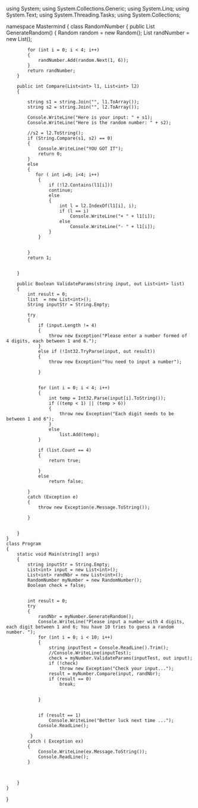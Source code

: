 using System;
using System.Collections.Generic;
using System.Linq;
using System.Text;
using System.Threading.Tasks;
using System.Collections;

namespace Mastermind
{
    class RandomNumber
    {
        public List<int> GenerateRandom()
        {
            Random random = new Random();
            List<int> randNumber = new List<int>();

            for (int i = 0; i < 4; i++)
            {
                randNumber.Add(random.Next(1, 6));
            }
            return randNumber;
        }

        public int Compare(List<int> l1, List<int> l2)
        {

            string s1 = string.Join("", l1.ToArray());
            string s2 = string.Join("", l2.ToArray());

            Console.WriteLine("Here is your input: " + s1);
            Console.WriteLine("Here is the random number: " + s2);

            //s2 = l2.ToString();
            if (String.Compare(s1, s2) == 0)
            {
                Console.WriteLine("YOU GOT IT");
                return 0;
            }
            else
            {
               for ( int i=0; i<4; i++)
                {
                    if (!l2.Contains(l1[i]))
                    continue;
                    else
                    {
                        int l = l2.IndexOf(l1[i], i);
                        if (l == i)
                            Console.WriteLine("+ " + l1[i]);
                        else
                            Console.WriteLine("- " + l1[i]);
                    }
                }
               
                    
            }
            return 1;

            
        }

        public Boolean ValidateParams(string input, out List<int> list)
        {
            int result = 0;
            list  = new List<int>();
            String inputStr = String.Empty;

            try
            {
                if (input.Length != 4)
                {
                    throw new Exception("Please enter a number formed of  4 digits, each between 1 and 6.");
                }
                else if (!Int32.TryParse(input, out result))
                {
                    throw new Exception("You need to input a number");

                }


                for (int i = 0; i < 4; i++)
                {
                    int temp = Int32.Parse(input[i].ToString());
                    if ((temp < 1) || (temp > 6))
                    {
                        throw new Exception("Each digit needs to be between 1 and 6");
                    }
                    else
                        list.Add(temp);
                }

                if (list.Count == 4)
                {
                    return true;

                }
                else
                    return false;

            }
            catch (Exception e)
            {
                throw new Exception(e.Message.ToString());
                
            }


        }
    }
    class Program
    {
        static void Main(string[] args)
        {
            string inputStr = String.Empty;
            List<int> input = new List<int>();
            List<int> randNbr = new List<int>();
            RandomNumber myNumber = new RandomNumber();
            Boolean check = false;


            int result = 0;
            try
            {
                randNbr = myNumber.GenerateRandom();
                Console.WriteLine("Please input a number with 4 digits, each digit between 1 and 6; You have 10 tries to guess a random number. ");
                for (int i = 0; i < 10; i++)
                {
                    string inputTest = Console.ReadLine().Trim();
                    //Console.WriteLine(inputTest);
                    check = myNumber.ValidateParams(inputTest, out input);
                    if (!check)
                        throw new Exception("Check your input...");
                    result = myNumber.Compare(input, randNbr);
                    if (result == 0)
                        break;


                }
                              
                
                if (result == 1)
                    Console.WriteLine("Better luck next time ...");
                Console.ReadLine();

             }
            catch ( Exception ex)
            {
                Console.WriteLine(ex.Message.ToString());
                Console.ReadLine();
            }

            
            
        }
    }
}
